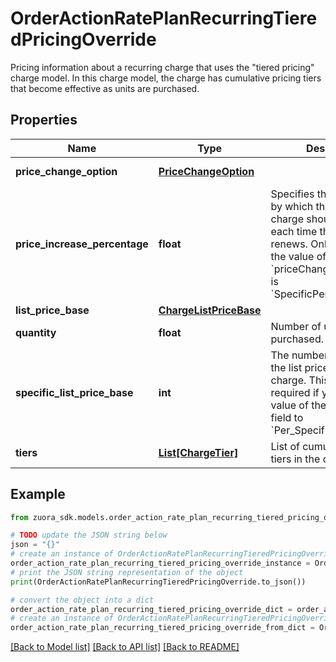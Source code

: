# OrderActionRatePlanRecurringTieredPricingOverride

Pricing information about a recurring charge that uses the \"tiered pricing\" charge model. In this charge model, the charge has cumulative pricing tiers that become effective as units are purchased. 

## Properties

Name | Type | Description | Notes
------------ | ------------- | ------------- | -------------
**price_change_option** | [**PriceChangeOption**](PriceChangeOption.md) |  | [optional] [default to PriceChangeOption.NOCHANGE]
**price_increase_percentage** | **float** | Specifies the percentage by which the price of the charge should change each time the subscription renews. Only applicable if the value of the &#x60;priceChangeOption&#x60; field is &#x60;SpecificPercentageValue&#x60;.  | [optional] 
**list_price_base** | [**ChargeListPriceBase**](ChargeListPriceBase.md) |  | [optional] 
**quantity** | **float** | Number of units purchased.  | [optional] 
**specific_list_price_base** | **int** | The number of months for the list price base of the charge. This field is required if you set the value of the &#x60;listPriceBase&#x60; field to &#x60;Per_Specific_Months&#x60;.  | [optional] 
**tiers** | [**List[ChargeTier]**](ChargeTier.md) | List of cumulative pricing tiers in the charge.  | [optional] 

## Example

```python
from zuora_sdk.models.order_action_rate_plan_recurring_tiered_pricing_override import OrderActionRatePlanRecurringTieredPricingOverride

# TODO update the JSON string below
json = "{}"
# create an instance of OrderActionRatePlanRecurringTieredPricingOverride from a JSON string
order_action_rate_plan_recurring_tiered_pricing_override_instance = OrderActionRatePlanRecurringTieredPricingOverride.from_json(json)
# print the JSON string representation of the object
print(OrderActionRatePlanRecurringTieredPricingOverride.to_json())

# convert the object into a dict
order_action_rate_plan_recurring_tiered_pricing_override_dict = order_action_rate_plan_recurring_tiered_pricing_override_instance.to_dict()
# create an instance of OrderActionRatePlanRecurringTieredPricingOverride from a dict
order_action_rate_plan_recurring_tiered_pricing_override_from_dict = OrderActionRatePlanRecurringTieredPricingOverride.from_dict(order_action_rate_plan_recurring_tiered_pricing_override_dict)
```
[[Back to Model list]](../README.md#documentation-for-models) [[Back to API list]](../README.md#documentation-for-api-endpoints) [[Back to README]](../README.md)


